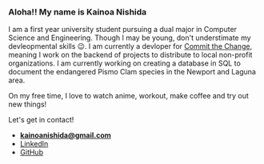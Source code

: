 
<h3 align="left">Aloha!! My name is Kainoa Nishida</h3>

I am a first year university student pursuing a dual major in Computer Science and Engineering. Though I may be young, don't understimate my devleopmental skills 😉. I am currently a devloper for [Commit the Change][committhechange], meaning I work on the backend of projects to distribute to local non-profit organizations. I am currently working on creating a database in SQL to document the endangered Pismo Clam species in the Newport and Laguna area.

On my free time, I love to watch anime, workout, make coffee and try out new things!

Let's get in contact!
- **kainoanishida@gmail.com**
- [LinkedIn][linkedin]
- [GitHub][github]

[linkedin]: https://www.linkedin.com/in/kainoa-nishida-308b68253/
[github]: https://github.com/KainoaNishida
[committhechange]: https://ctc-uci.com/



